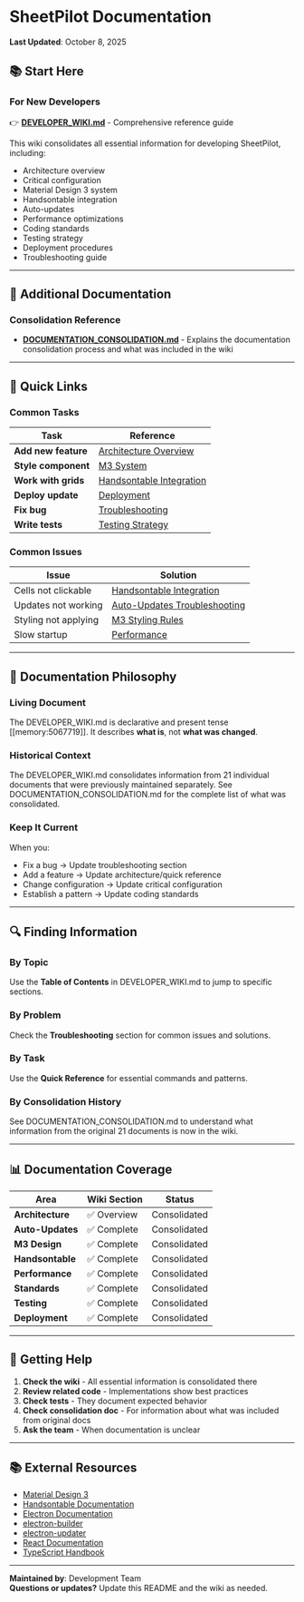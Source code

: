 # SheetPilot Documentation

**Last Updated**: October 8, 2025

## 📚 Start Here

### For New Developers

👉 **[DEVELOPER_WIKI.md](./DEVELOPER_WIKI.md)** - Comprehensive reference guide

This wiki consolidates all essential information for developing SheetPilot, including:

- Architecture overview
- Critical configuration
- Material Design 3 system
- Handsontable integration
- Auto-updates
- Performance optimizations
- Coding standards
- Testing strategy
- Deployment procedures
- Troubleshooting guide

---

## 📖 Additional Documentation

### Consolidation Reference

- **[DOCUMENTATION_CONSOLIDATION.md](./DOCUMENTATION_CONSOLIDATION.md)** - Explains the documentation consolidation process and what was included in the wiki

---

## 🎯 Quick Links

### Common Tasks

| Task | Reference |
|------|-----------|
| **Add new feature** | [Architecture Overview](./DEVELOPER_WIKI.md#architecture-overview) |
| **Style component** | [M3 System](./DEVELOPER_WIKI.md#material-design-3-m3-system) |
| **Work with grids** | [Handsontable Integration](./DEVELOPER_WIKI.md#handsontable-integration) |
| **Deploy update** | [Deployment](./DEVELOPER_WIKI.md#deployment) |
| **Fix bug** | [Troubleshooting](./DEVELOPER_WIKI.md#troubleshooting) |
| **Write tests** | [Testing Strategy](./DEVELOPER_WIKI.md#testing-strategy) |

### Common Issues

| Issue | Solution |
|-------|----------|
| Cells not clickable | [Handsontable Integration](./DEVELOPER_WIKI.md#handsontable-integration) |
| Updates not working | [Auto-Updates Troubleshooting](./DEVELOPER_WIKI.md#auto-updates-not-working) |
| Styling not applying | [M3 Styling Rules](./DEVELOPER_WIKI.md#styling-rules) |
| Slow startup | [Performance](./DEVELOPER_WIKI.md#performance) |

---

## 📝 Documentation Philosophy

### Living Document

The DEVELOPER_WIKI.md is declarative and present tense [[memory:5067719]]. It describes **what is**, not **what was changed**.

### Historical Context

The DEVELOPER_WIKI.md consolidates information from 21 individual documents that were previously maintained separately. See DOCUMENTATION_CONSOLIDATION.md for the complete list of what was consolidated.

### Keep It Current

When you:

- Fix a bug → Update troubleshooting section
- Add a feature → Update architecture/quick reference
- Change configuration → Update critical configuration
- Establish a pattern → Update coding standards

---

## 🔍 Finding Information

### By Topic

Use the **Table of Contents** in DEVELOPER_WIKI.md to jump to specific sections.

### By Problem

Check the **Troubleshooting** section for common issues and solutions.

### By Task

Use the **Quick Reference** for essential commands and patterns.

### By Consolidation History

See DOCUMENTATION_CONSOLIDATION.md to understand what information from the original 21 documents is now in the wiki.

---

## 📊 Documentation Coverage

| Area | Wiki Section | Status |
|------|-------------|--------|
| **Architecture** | ✅ Overview | Consolidated |
| **Auto-Updates** | ✅ Complete | Consolidated |
| **M3 Design** | ✅ Complete | Consolidated |
| **Handsontable** | ✅ Complete | Consolidated |
| **Performance** | ✅ Complete | Consolidated |
| **Standards** | ✅ Complete | Consolidated |
| **Testing** | ✅ Complete | Consolidated |
| **Deployment** | ✅ Complete | Consolidated |

---

## 🚀 Getting Help

1. **Check the wiki** - All essential information is consolidated there
2. **Review related code** - Implementations show best practices
3. **Check tests** - They document expected behavior
4. **Check consolidation doc** - For information about what was included from original docs
5. **Ask the team** - When documentation is unclear

---

## 📚 External Resources

- [Material Design 3](https://m3.material.io/)
- [Handsontable Documentation](https://handsontable.com/docs/javascript-data-grid/)
- [Electron Documentation](https://www.electronjs.org/docs/latest)
- [electron-builder](https://www.electron.build/)
- [electron-updater](https://www.electron.build/auto-update)
- [React Documentation](https://react.dev/)
- [TypeScript Handbook](https://www.typescriptlang.org/docs/)

---

**Maintained by**: Development Team  
**Questions or updates?** Update this README and the wiki as needed.
